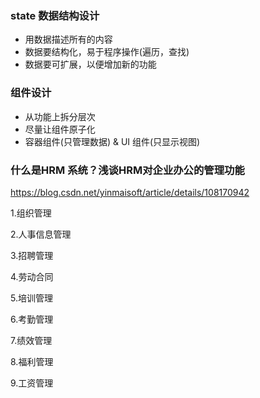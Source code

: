

### state 数据结构设计

* 用数据描述所有的内容
* 数据要结构化，易于程序操作(遍历，查找)
* 数据要可扩展，以便增加新的功能


### 组件设计

* 从功能上拆分层次
* 尽量让组件原子化
* 容器组件(只管理数据) & UI 组件(只显示视图) 


### 什么是HRM 系统？浅谈HRM对企业办公的管理功能


https://blog.csdn.net/yinmaisoft/article/details/108170942


1.组织管理

2.人事信息管理

3.招聘管理


4.劳动合同

5.培训管理


6.考勤管理

7.绩效管理

8.福利管理


9.工资管理









